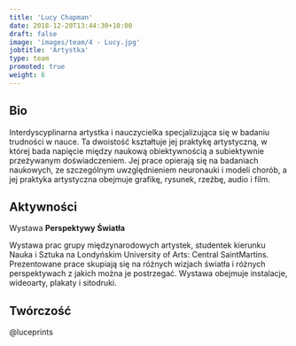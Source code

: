```yaml
---
title: 'Lucy Chapman'
date: 2018-12-20T13:44:30+10:00
draft: false
image: 'images/team/4 - Lucy.jpg'
jobtitle: 'Artystka'
type: team
promoted: true
weight: 6
---
```


## Bio

Interdyscyplinarna artystka i nauczycielka specjalizująca się w badaniu trudności w nauce. Ta dwoistość kształtuje jej praktykę artystyczną, w której bada napięcie między naukową obiektywnością a subiektywnie przeżywanym doświadczeniem. Jej prace opierają się na badaniach naukowych, ze szczególnym uwzględnieniem neuronauki i modeli chorób, a jej praktyka artystyczna obejmuje grafikę, rysunek, rzeźbę, audio i film.


## Aktywności

Wystawa **Perspektywy Światła**

Wystawa prac grupy międzynarodowych artystek, studentek kierunku Nauka i Sztuka na Londyńskim University of Arts: Central SaintMartins. Prezentowane prace skupiają się na różnych wizjach światła i różnych perspektywach z jakich można je postrzegać. Wystawa obejmuje instalacje, wideoarty, plakaty i sitodruki.

## Twórczość
@luceprints
